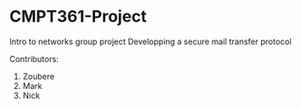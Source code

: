 # CMPT361-Project
Intro to networks group project
Developping a secure mail transfer protocol

Contributors:
  1. Zoubere
  2. Mark
  3. Nick

